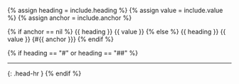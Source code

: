 <!-- LOCATION -->
<!-- _includes/components/ -->

<!-- INCLUDE -->
<!-- components/title.md -->

<!-- VARIABLES -->
<!-- heading:   {HEADING} | Example: ### -->
<!-- value:     {VALUE} | Example: Appium -->
<!-- anchor:    {VALUE} | Example: my-anchor -->


<!-- READ VARIABLES -->
{% assign heading = include.heading %}
{% assign value   = include.value %}
{% assign anchor  = include.anchor %}


<!-- MAIN CONTENT -->

{% if anchor == nil %}
{{ heading }} {{ value }}
{% else %}
{{ heading }} {{ value }} {#{{ anchor }}}
{% endif %}

{% if heading == "#" or heading == "##" %}
<hr>{: .head-hr }
{% endif %}

